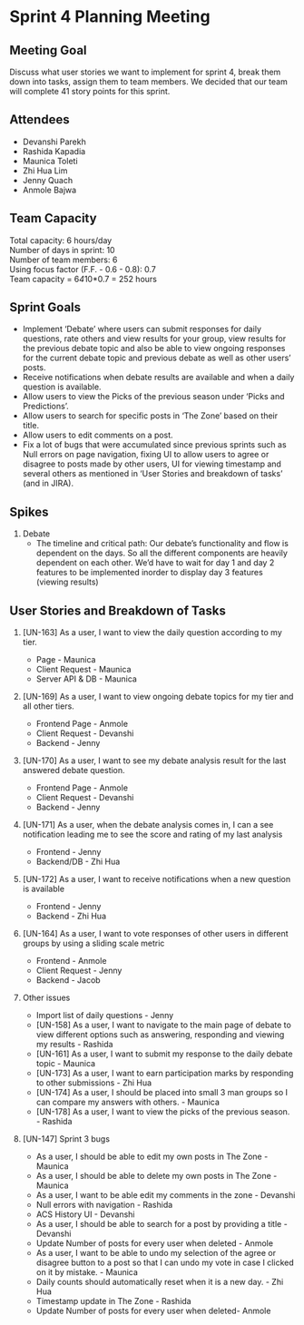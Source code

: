 # Sprint 4 Planning Meeting 

## Meeting Goal
Discuss what user stories we want to implement for sprint 4, break them down into tasks, assign them to team members. We decided that our team will complete 41 story points for this sprint.  
  
## Attendees
- Devanshi Parekh
- Rashida Kapadia
- Maunica Toleti
- Zhi Hua Lim 
- Jenny Quach
- Anmole Bajwa

## Team Capacity
Total capacity: 6 hours/day  
Number of days in sprint: 10  
Number of team members: 6  
Using focus factor (F.F. - 0.6 - 0.8): 0.7  
Team capacity = 6*4*10*0.7 = 252 hours  

## Sprint Goals
- Implement ‘Debate’ where users can submit responses for daily questions, rate others and view results for your group, view results for the previous debate topic and also be able to view ongoing responses for the current debate topic and previous debate  as well as other users’ posts.  
- Receive notifications when debate results are available and when a daily question is available.  
- Allow users to view the Picks of the previous season under ‘Picks and Predictions’.  
- Allow users to search for specific posts in ‘The Zone’ based on their title.  
- Allow users to edit comments on a post.   
- Fix a lot of bugs that were accumulated since previous sprints such as Null errors on page navigation, fixing UI to allow users to agree or disagree to posts made by other users, UI for viewing timestamp and several others as mentioned in ‘User Stories and breakdown of tasks’ (and in JIRA).  


## Spikes
1. Debate
   - The timeline and critical path: Our debate’s functionality and flow is dependent on the days. So all the different components are heavily dependent on each other. We’d have to wait for day 1 and day 2 features to be implemented inorder to display day 3 features (viewing results) 
    
## User Stories and Breakdown of Tasks
1. [UN-163] As a user, I want to view the daily question according to my tier.  
   - Page - Maunica
   - Client Request - Maunica
   - Server API & DB - Maunica  
  
2. [UN-169] As a user, I want to view ongoing debate topics for my tier and all other tiers.   
   - Frontend Page - Anmole
   - Client Request - Devanshi 
   - Backend - Jenny
    
3. [UN-170] As a user, I want to see my debate analysis result for the last answered debate question.  
   - Frontend Page - Anmole
   - Client Request - Devanshi 
   - Backend - Jenny
  
4. [UN-171] As a user, when the debate analysis comes in, I can a see notification leading me to see the score and rating of my last analysis
   - Frontend - Jenny
   - Backend/DB - Zhi Hua
  
5. [UN-172] As a user, I want to receive notifications when a new question is available
   - Frontend - Jenny
   - Backend - Zhi Hua
  
6. [UN-164] As a user, I want to vote responses of other users in different groups by using a sliding scale metric
   - Frontend - Anmole
   - Client Request - Jenny
   - Backend - Jacob

7. Other issues
   - Import list of daily questions - Jenny
   - [UN-158] As a user, I want to navigate to the main page of debate to view different options such as answering, responding and viewing my results - Rashida
   - [UN-161] As a user, I want to submit my response to the daily debate topic - Maunica
   - [UN-173] As a user, I want to earn participation marks by responding to other submissions - Zhi Hua
   - [UN-174] As a user, I should be placed into small 3 man groups so I can compare my answers with others. - Maunica
   - [UN-178] As a user, I want to view the picks of the previous season. - Rashida
  
8. [UN-147] Sprint 3 bugs    
   - As a user, I should be able to edit my own posts in The Zone - Maunica
   - As a user, I should be able to delete my own posts in The Zone - Maunica
   - As a user, I want to be able edit my comments in the zone - Devanshi
   - Null errors with navigation - Rashida
   - ACS History UI - Devanshi 
   - As a user, I should be able to search for a post by providing a title - Devanshi
   - Update Number of posts for every user when deleted - Anmole
   - As a user, I want to be able to undo my selection of the agree or disagree button to a post so that I can undo my vote in case I clicked on it by mistake. - Maunica
   - Daily counts should automatically reset when it is a new day. - Zhi Hua
   - Timestamp update in The Zone - Rashida
   - Update Number of posts for every user when deleted- Anmole
